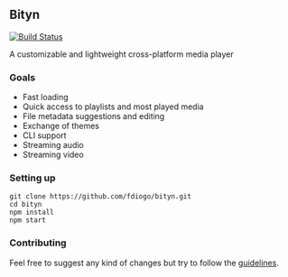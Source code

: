 ## Bityn
[![Build Status](https://travis-ci.org/fdiogo/bityn.svg?branch=master)](https://travis-ci.org/fdiogo/bityn)

A customizable and lightweight cross-platform media player

### Goals
* Fast loading
* Quick access to playlists and most played media
* File metadata suggestions and editing
* Exchange of themes
* CLI support
* Streaming audio
* Streaming video

### Setting up
```
git clone https://github.com/fdiogo/bityn.git
cd bityn
npm install
npm start
```

### Contributing

Feel free to suggest any kind of changes but try to follow the [guidelines](CONTRIBUTING.md).
